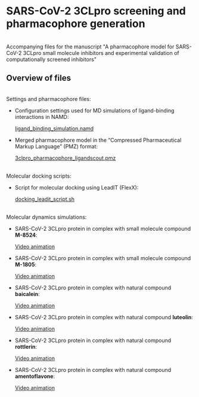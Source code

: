 # SARS-CoV-2 3CLpro screening and pharmacophore generation

<br>
Accompanying files for the manuscript "A pharmacophore model for SARS-CoV-2 3CLpro small molecule inhibitors and experimental validation of computationally screened inhibitors"
<br>

## Overview of files

<br>
Settings and pharmacophore files:

- Configuration settings used for MD simulations of ligand-binding interactions in NAMD:

  [ligand_binding_simulation.namd](ligand_binding_simulation.namd)

- Merged pharmacophore model in the “Compressed Pharmaceutical Markup Language” (PMZ) format:

  [3clpro_pharmacophore_ligandscout.pmz](3clpro_pharmacophore_ligandscout.pmz)

<br>
Molecular docking scripts:

- Script for molecular docking using LeadIT (FlexX):

  [docking_leadit_script.sh](docking_leadit_script.sh)

<br>  
Molecular dynamics simulations:  
  
- SARS-CoV-2 3CLpro protein in complex with small molecule compound <b>M-8524</b>:

  [Video animation](https://youtu.be/_Pzde7GRawM)
  
- SARS-CoV-2 3CLpro protein in complex with small molecule compound <b>M-1805</b>:

  [Video animation](https://youtu.be/Jj5nmU-U6IU)

- SARS-CoV-2 3CLpro protein in complex with natural compound <b>baicalein</b>:

  [Video animation](https://youtu.be/SiPqjSoYu6k)

- SARS-CoV-2 3CLpro protein in complex with natural compound <b>luteolin</b>:

  [Video animation](https://youtu.be/RrpM8l70euc)
- SARS-CoV-2 3CLpro protein in complex with natural compound <b>rottlerin</b>:

  [Video animation](https://youtu.be/aoVfy5d7388)
  
- SARS-CoV-2 3CLpro protein in complex with natural compound <b>amentoflavone</b>:

  [Video animation](https://youtu.be/5iWZRTRgG0Y)  







